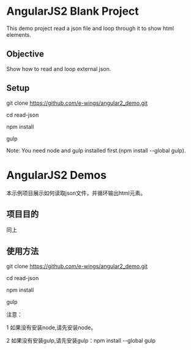 # AngularJS2 Blank Project
This demo project read a json file and loop through it to show html elements.

## Objective
Show how to read and loop external json.

## Setup

git clone https://github.com/e-wings/angular2_demo.git

cd read-json

npm install

gulp

Note: You need node and gulp installed first.(npm install --global gulp).



# AngularJS2 Demos
本示例项目展示如何读取json文件，并循环输出html元素。

## 项目目的
同上

## 使用方法

git clone https://github.com/e-wings/angular2_demo.git

cd read-json

npm install

gulp

注意：

1 如果没有安装node,请先安装node。

2 如果没有安装gulp,请先安装gulp：npm install --global gulp
